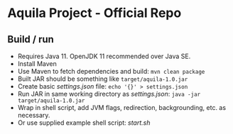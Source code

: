 # Aquila Project - Official Repo

## Build / run

- Requires Java 11. OpenJDK 11 recommended over Java SE.
- Install Maven
- Use Maven to fetch dependencies and build: `mvn clean package`
- Built JAR should be something like `target/aquila-1.0.jar`
- Create basic *settings.json* file: `echo '{}' > settings.json`
- Run JAR in same working directory as *settings.json*: `java -jar target/aquila-1.0.jar`
- Wrap in shell script, add JVM flags, redirection, backgrounding, etc. as necessary.
- Or use supplied example shell script: *start.sh*
